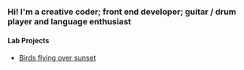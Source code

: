 ### Hi! I'm a creative coder; front end developer; guitar / drum player and language enthusiast

#### Lab Projects
- [Birds flying over sunset](https://creative-ataraxia.github.io/birds-over-sunset/)


<!---
unique_counter: 68
--->
